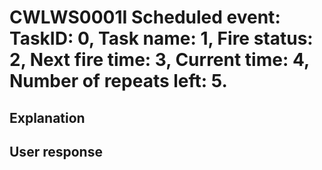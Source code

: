 # CWLWS0001I Scheduled event: TaskID: 0, Task name: 1, Fire status: 2, Next fire time: 3, Current time: 4, Number of repeats left: 5.

## Explanation

## User response